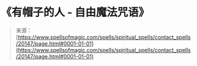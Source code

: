 <!--yml

category: 未分类

date: 2024-06-12 19:02:46

-->

# 《有帽子的人 - 自由魔法咒语》

> 来源：[https://www.spellsofmagic.com/spells/spiritual_spells/contact_spells/20147/page.html#0001-01-01](https://www.spellsofmagic.com/spells/spiritual_spells/contact_spells/20147/page.html#0001-01-01)
